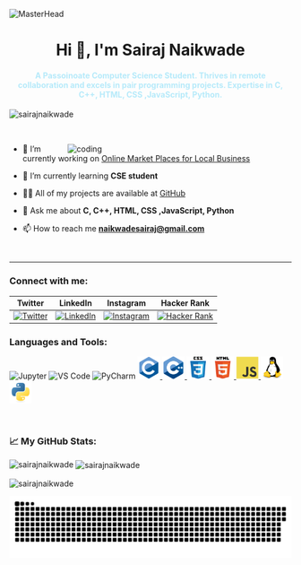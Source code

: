 ![MasterHead](https://digitaledgetech.in/images/Banner_03.gif)

<h1 align="center">Hi 👋, I'm Sairaj Naikwade</h1>

<h4 align="center" style="color:#B6EAFA" >A Passoinoate Computer Science Student. 
 Thrives in remote collaboration and excels in pair programming projects. Expertise in C, C++, HTML, CSS ,JavaScript, Python.</h4>
<be>
<p align="left"> <img src="https://komarev.com/ghpvc/?username=sairajnaikwadei&label=Profile%20views&color=0e75b6&style=flat" alt="sairajnaikwade" /> </p>
<br>

<img alt="coding" align="right" width="400" 
src="https://cdn.dribbble.com/users/1162077/screenshots/3848914/media/320984a9ca58b3c73274c9259ecf6de8.gif">



- 🔭 I’m currently working on [Online Market Places for Local Business](https://github.com/sairajnaikwade/Online-Market-Places-for-Local-Business)

- 🌱 I’m currently learning **CSE student**

- 👨‍💻 All of my projects are available at [GitHub](https://github.com/sairajnaikwade)

- 💬 Ask me about **C, C++, HTML, CSS ,JavaScript, Python**

- 📫 How to reach me **naikwadesairaj@gmail.com**


<br>
<hr>

<h3 align="left">Connect with me:</h3>
<p align="left">

 
| Twitter | LinkedIn | Instagram | Hacker Rank |
|---------|----------|-----------|-------------|
| <a href="https://twitter.com/NaikwadeSairaj" target="_blank"><img src="https://raw.githubusercontent.com/rahuldkjain/github-profile-readme-generator/master/src/images/icons/Social/twitter.svg" alt="Twitter" height="55" width="55"/></a> | <a href="https://linkedin.com/in/sairaj-naikwade-08a223283/" target="_blank"><img src="https://raw.githubusercontent.com/rahuldkjain/github-profile-readme-generator/master/src/images/icons/Social/linked-in-alt.svg" alt="LinkedIn" height="55" width="55"/></a> | <a href="https://instagram.com/sairaj.naikwade" target="_blank"><img src="https://raw.githubusercontent.com/rahuldkjain/github-profile-readme-generator/master/src/images/icons/Social/instagram.svg" alt="Instagram" height="55" width="55"/></a> | <a href="https://www.hackerrank.com/naikwadesairaj" target="_blank"><img src="https://raw.githubusercontent.com/rahuldkjain/github-profile-readme-generator/master/src/images/icons/Social/hackerrank.svg" alt="Hacker Rank" height="55" width="55"/></a> |

<h3 align="left">Languages and Tools:</h3>
<p align="left">
    <img src="https://upload.wikimedia.org/wikipedia/commons/thumb/3/38/Jupyter_logo.svg/1200px-Jupyter_logo.svg.png" alt="Jupyter" width="40" height="40"/>
  <img src="https://img.icons8.com/color/48/000000/visual-studio-code-2019.png" alt="VS Code" width="40" height="40"/>
  <img src="https://img.icons8.com/color/48/000000/pycharm.png" alt="PyCharm" width="40" height="40"/>
  <a href="https://www.cprogramming.com/" target="_blank" rel="noreferrer"> <img src="https://raw.githubusercontent.com/devicons/devicon/master/icons/c/c-original.svg" alt="c" width="40" height="40"/> </a> 
  <a href="https://www.w3schools.com/cpp/" target="_blank" rel="noreferrer"> <img src="https://raw.githubusercontent.com/devicons/devicon/master/icons/cplusplus/cplusplus-original.svg" alt="cplusplus" width="40" height="40"/> </a>
  <a href="https://www.w3schools.com/css/" target="_blank" rel="noreferrer"> <img src="https://raw.githubusercontent.com/devicons/devicon/master/icons/css3/css3-original-wordmark.svg" alt="css3" width="40" height="40"/> </a> 
  <a href="https://www.w3.org/html/" target="_blank" rel="noreferrer"> <img src="https://raw.githubusercontent.com/devicons/devicon/master/icons/html5/html5-original-wordmark.svg" alt="html5" width="40" height="40"/> </a>
  <a href="https://developer.mozilla.org/en-US/docs/Web/JavaScript" target="_blank" rel="noreferrer"> <img src="https://raw.githubusercontent.com/devicons/devicon/master/icons/javascript/javascript-original.svg" alt="javascript" width="40" height="40"/> </a> 
  <a href="https://www.linux.org/" target="_blank" rel="noreferrer"> <img src="https://raw.githubusercontent.com/devicons/devicon/master/icons/linux/linux-original.svg" alt="linux" width="40" height="40"/> </a>  
  <a href="https://www.python.org" target="_blank" rel="noreferrer"> <img src="https://raw.githubusercontent.com/devicons/devicon/master/icons/python/python-original.svg" alt="python" width="40" height="40"/> </a>  

</p>
<br>
<h3>📈 My GitHub Stats:</h3>

<p><img align="left" src="https://github-readme-stats.vercel.app/api/top-langs?username=sairajnaikwade&show_icons=true&locale=en&layout=compact&theme=tokyonight" alt="sairajnaikwade" /></p>

<p>&nbsp;<img align="center" src="https://github-readme-stats.vercel.app/api?username=sairajnaikwade&show_icons=true&locale=en&theme=tokyonight" alt="sairajnaikwade" /></p>

<p><img align="center" src="https://github-readme-streak-stats.herokuapp.com/?user=sairajnaikwade&&theme=tokyonight" alt="sairajnaikwade" /></p>
<p align="center">
 <img width="1000" src="github-snake.svg" alt="snake"/>
</p>
